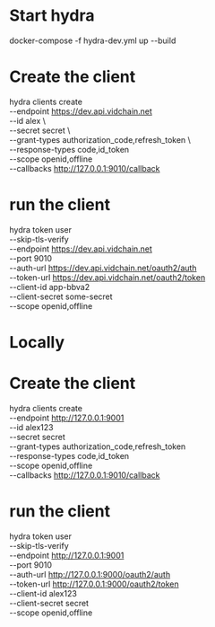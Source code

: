 # Start hydra
docker-compose -f hydra-dev.yml up --build

 # Create the client
 hydra clients create \
    --endpoint https://dev.api.vidchain.net \
    --id alex \  
    --secret secret \                                    
    --grant-types authorization_code,refresh_token \       
    --response-types code,id_token \
    --scope openid,offline \
    --callbacks http://127.0.0.1:9010/callback

# run the client
hydra token user \
    --skip-tls-verify \
    --endpoint https://dev.api.vidchain.net \
    --port 9010 \
    --auth-url https://dev.api.vidchain.net/oauth2/auth \
    --token-url https://dev.api.vidchain.net/oauth2/token \
    --client-id app-bbva2 \
    --client-secret some-secret \
    --scope openid,offline


 # Locally
 # Create the client
 hydra clients create \
    --endpoint http://127.0.0.1:9001 \
    --id alex123 \
    --secret secret \
    --grant-types authorization_code,refresh_token \
    --response-types code,id_token \
    --scope openid,offline \
    --callbacks http://127.0.0.1:9010/callback

# run the client
hydra token user \
    --skip-tls-verify \
    --endpoint http://127.0.0.1:9001 \
    --port 9010 \
    --auth-url http://127.0.0.1:9000/oauth2/auth \
    --token-url http://127.0.0.1:9000/oauth2/token \
    --client-id alex123 \
    --client-secret secret \
    --scope openid,offline
